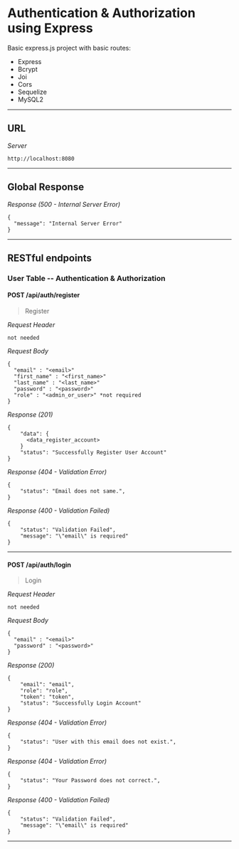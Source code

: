 # Authentication & Authorization using Express

Basic express.js project with basic routes:
* Express
* Bcrypt
* Joi
* Cors
* Sequelize
* MySQL2

---

## URL

_Server_
```
http://localhost:8080
```
---

## Global Response

_Response (500 - Internal Server Error)_
```
{
  "message": "Internal Server Error"
}
```
---

## RESTful endpoints

### User Table -- Authentication & Authorization
#### POST /api/auth/register

> Register

_Request Header_
```
not needed
```

_Request Body_
```
{
  "email" : "<email>"
  "first_name" : "<first_name>"
  "last_name" : "<last_name>"
  "password" : "<password>"
  "role" : "<admin_or_user>" *not required
}
```

_Response (201)_
```
{
    "data": {
      <data_register_account>
    }
    "status": "Successfully Register User Account"
}
```

_Response (404 - Validation Error)_
```
{
    "status": "Email does not same.",
}
```

_Response (400 - Validation Failed)_
```
{
    "status": "Validation Failed",
    "message": "\"email\" is required"
}
```

---

#### POST /api/auth/login

> Login

_Request Header_
```
not needed
```

_Request Body_
```
{
  "email" : "<email>"
  "password" : "<password>"
}
```

_Response (200)_
```
{
    "email": "email",
    "role": "role",
    "token": "token",
    "status": "Successfully Login Account"
}
```

_Response (404 - Validation Error)_
```
{
    "status": "User with this email does not exist.",
}
```

_Response (404 - Validation Error)_
```
{
    "status": "Your Password does not correct.",
}
```

_Response (400 - Validation Failed)_
```
{
    "status": "Validation Failed",
    "message": "\"email\" is required"
}
```

---